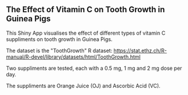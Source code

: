 ﻿## The Effect of Vitamin C on Tooth Growth in Guinea Pigs  

This Shiny App visualises the effect of different types of vitamin C suppliments on tooth growth in Guinea Pigs.  

The dataset is the "ToothGrowth" R dataset: https://stat.ethz.ch/R-manual/R-devel/library/datasets/html/ToothGrowth.html

Two suppliments are tested, each with a 0.5 mg, 1 mg and 2 mg dose per day.   

The  suppliments are Orange Juice (OJ) and Ascorbic Acid (VC).  


